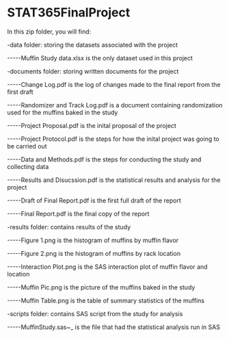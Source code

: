 # STAT365FinalProject



In this zip folder, you will find:



-data folder: storing the datasets associated with the project

-----Muffin Study data.xlsx is the only dataset used in this project



-documents folder: storing written documents for the project

-----Change Log.pdf is the log of changes made to the final report from the first draft

-----Randomizer and Track Log.pdf is a document containing randomization used for the muffins baked in the study

-----Project Proposal.pdf is the inital proposal of the project

-----Project Protocol.pdf is the steps for how the inital project was going to be carried out

-----Data and Methods.pdf is the steps for conducting the study and collecting data

-----Results and Disucssion.pdf is the statistical results and analysis for the project

-----Draft of Final Report.pdf is the first full draft of the report

-----Final Report.pdf is the final copy of the report



-results folder: contains results of the study

-----Figure 1.png is the histogram of muffins by muffin flavor

-----Figure 2.png is the histogram of muffins by rack location

-----Interaction Plot.png is the SAS interaction plot of muffin flavor and location

-----Muffin Pic.png is the picture of the muffins baked in the study

-----Muffin Table.png is the table of summary statistics of the muffins



-scripts folder: contains SAS script from the study for analysis

-----MuffinStudy.sas~_ is the file that had the statistical analysis run in SAS
